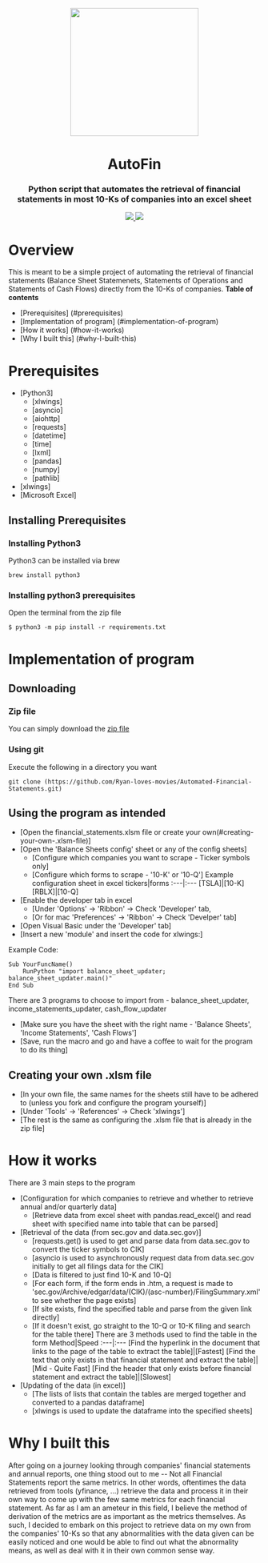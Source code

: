 <p align="center">
  <img style="-webkit-user-select: none; display: block; margin: auto; padding: env(safe-area-inset-top) env(safe-area-inset-right) env(safe-area-inset-bottom)   env(safe-area-inset-left); cursor: zoom-in;" src="https://mpng.subpng.com/20180610/kvb/kisspng-computer-icons-report-clip-art-fatality-analysis-reporting-system-5b1daa0cac57b9.3848326315286707327059.jpg" height = "256px" width = "256px">
  <h1 align="center">AutoFin</h1>
  <h3 align="center">Python script that automates the retrieval of financial statements in most 10-Ks of companies into an excel sheet</h3>
  <p align="center">
    <a href="https://lxml.de/index.html">
	    <img src="https://img.shields.io/badge/built%20with-lxml-green.svg" />
    </a>
    <a href="https://www.python.org/">
    	<img src="https://img.shields.io/badge/built%20with-Python3-red.svg" />
    </a>
  </p>
</p>

# Overview
This is meant to be a simple project of automating the retrieval of financial statements (Balance Sheet Statemenets, Statements of Operations and Statements of Cash Flows) directly from the 10-Ks of companies.
**Table of contents**
- [Prerequisites] (#prerequisites)
- [Implementation of program] (#implementation-of-program)
- [How it works] (#how-it-works)
- [Why I built this] (#why-I-built-this)

# Prerequisites
- [Python3]
  * [xlwings]
  * [asyncio]
  * [aiohttp]
  * [requests]
  * [datetime]
  * [time]
  * [lxml]
  * [pandas]
  * [numpy]
  * [pathlib]
- [xlwings]
- [Microsoft Excel]

## Installing Prerequisites

### Installing Python3
Python3 can be installed via brew
```
brew install python3
```

### Installing python3 prerequisites
Open the terminal from the zip file
```
$ python3 -m pip install -r requirements.txt
```

# Implementation of program

## Downloading
### Zip file
You can simply download the [zip file](https://github.com/Ryan-loves-movies/Automated-Financial-Statements/archive/refs/heads/master.zip) 

### Using git
Execute the following in a directory you want 

```
git clone (https://github.com/Ryan-loves-movies/Automated-Financial-Statements.git)
```

## Using the program as intended
- [Open the financial_statements.xlsm file or create your own(#creating-your-own-.xlsm-file)]
- [Open the 'Balance Sheets config' sheet or any of the config sheets]
  * [Configure which companies you want to scrape - Ticker symbols only]
  * [Configure which forms to scrape - '10-K' or '10-Q']
Example configuration sheet in excel
tickers|forms
:---|:---
[TSLA]|[10-K]
[RBLX]|[10-Q]
- [Enable the developer tab in excel 
  * [Under 'Options' -> 'Ribbon' -> Check 'Developer' tab, 
  * [Or for mac 'Preferences' -> 'Ribbon' -> Check 'Develper' tab]
- [Open Visual Basic under the 'Developer' tab]
- [Insert a new 'module' and insert the code for xlwings:]

Example Code:
```
Sub YourFuncName()
    RunPython "import balance_sheet_updater; balance_sheet_updater.main()"
End Sub
```
There are 3 programs to choose to import from - balance_sheet_updater, income_statements_updater, cash_flow_updater

- [Make sure you have the sheet with the right name - 'Balance Sheets', 'Income Statements', 'Cash Flows']
- [Save, run the macro and go and have a coffee to wait for the program to do its thing]

## Creating your own .xlsm file
- [In your own file, the same names for the sheets still have to be adhered to (unless you fork and configure the program yourself)]
- [Under 'Tools' -> 'References' -> Check 'xlwings']
- [The rest is the same as configuring the .xlsm file that is already in the zip file]

# How it works
There are 3 main steps to the program
- [Configuration for which companies to retrieve and whether to retrieve annual and/or quarterly data]
  * [Retrieve data from excel sheet with pandas.read_excel() and read sheet with specified name into table that can be parsed]
- [Retrieval of the data (from sec.gov and data.sec.gov)]
  * [requests.get() is used to get and parse data from data.sec.gov to convert the ticker symbols to CIK]
  * [asyncio is used to asynchronously request data from data.sec.gov initially to get all filings data for the CIK]
  * [Data is filtered to just find 10-K and 10-Q]
  * [For each form, if the form ends in .htm, a request is made to 'sec.gov/Archive/edgar/data/(CIK)/(asc-number)/FilingSummary.xml' to see whether the page exists]
  * [If site exists, find the specified table and parse from the given link directly]
  * [If it doesn't exist, go straight to the 10-Q or 10-K filing and search for the table there]
There are 3 methods used to find the table in the form
Method|Speed
:---|:---
[Find the hyperlink in the document that links to the page of the table to extract the table]|[Fastest]
[Find the text that only exists in that financial statement and extract the table]|[Mid - Quite Fast]
[Find the header that only exists before financial statement and extract the table]|[Slowest]
- [Updating of the data (in excel)]
  * [The lists of lists that contain the tables are merged together and converted to a pandas dataframe]
  * [xlwings is used to update the dataframe into the specified sheets]

# Why I built this
After going on a journey looking through companies' financial statements and annual reports, one thing stood out to me -- Not all Financial Statements report the same metrics. 
In other words, oftentimes the data retrieved from tools (yfinance, ...) retrieve the data and process it in their own way to come up with the few same metrics for each financial statement. As far as I am an ameteur in this field, I believe the method of derivation of the metrics are as important as the metrics themselves. As such, I decided to embark on this project to retrieve data on my own from the companies' 10-Ks so that any abnormalities with the data given can be easily noticed and one would be able to find out what the abnormality means, as well as deal with it in their own common sense way.
